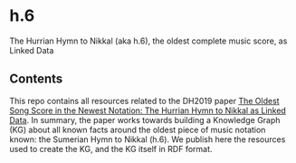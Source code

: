 # h.6
The Hurrian Hymn to Nikkal (aka h.6), the oldest complete music score, as Linked Data

## Contents
This repo contains all resources related to the DH2019 paper [The Oldest Song Score in the Newest Notation: The Hurrian Hymn to Nikkal as Linked Data](paper/DH2019_Oldest_Score_Newest_Notation.pdf). In summary, the paper works towards building a Knowledge Graph (KG) about all known facts around the oldest piece of music notation known: the Sumerian Hymn to Nikkal (h.6). We publish here the resources used to create the KG, and the KG itself in RDF format.
